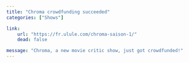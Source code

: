 ```yaml
---
title: "Chroma crowdfunding succeeded"
categories: ["Shows"]

link:
    url: "https://fr.ulule.com/chroma-saison-1/"
    dead: false

message: "Chroma, a new movie critic show, just got crowdfunded!"
---
```

